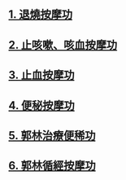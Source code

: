 ## [1. 退燒按摩功](/退燒功1.md) 

## [2. 止咳嗽、咳血按摩功](/止咳功1.md) 

## [3. 止血按摩功](/止血功1.md)

## [4. 便秘按摩功](/便秘功1.md)

## [5. 郭林治療便稀功](/便稀功1.md)

## [6. 郭林循經按摩功](/循經按摩1.md)
